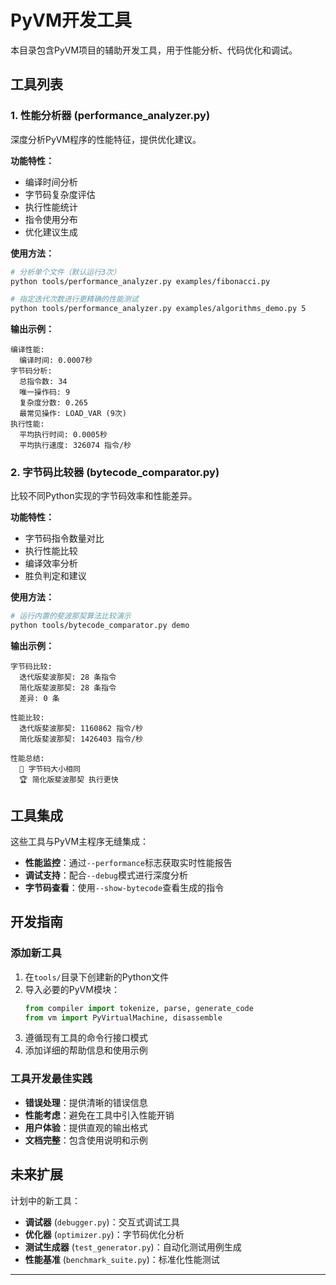 # PyVM开发工具

本目录包含PyVM项目的辅助开发工具，用于性能分析、代码优化和调试。

## 工具列表

### 1. 性能分析器 (performance_analyzer.py)

深度分析PyVM程序的性能特征，提供优化建议。

**功能特性：**
- 编译时间分析
- 字节码复杂度评估
- 执行性能统计
- 指令使用分布
- 优化建议生成

**使用方法：**
```bash
# 分析单个文件（默认运行3次）
python tools/performance_analyzer.py examples/fibonacci.py

# 指定迭代次数进行更精确的性能测试
python tools/performance_analyzer.py examples/algorithms_demo.py 5
```

**输出示例：**
```
编译性能:
  编译时间: 0.0007秒
字节码分析:
  总指令数: 34
  唯一操作码: 9
  复杂度分数: 0.265
  最常见操作: LOAD_VAR (9次)
执行性能:
  平均执行时间: 0.0005秒
  平均执行速度: 326074 指令/秒
```

### 2. 字节码比较器 (bytecode_comparator.py)

比较不同Python实现的字节码效率和性能差异。

**功能特性：**
- 字节码指令数量对比
- 执行性能比较
- 编译效率分析
- 胜负判定和建议

**使用方法：**
```bash
# 运行内置的斐波那契算法比较演示
python tools/bytecode_comparator.py demo
```

**输出示例：**
```
字节码比较:
  迭代版斐波那契: 28 条指令
  简化版斐波那契: 28 条指令
  差异: 0 条

性能比较:
  迭代版斐波那契: 1160862 指令/秒
  简化版斐波那契: 1426403 指令/秒

性能总结:
  🤝 字节码大小相同
  🏆 简化版斐波那契 执行更快
```

## 工具集成

这些工具与PyVM主程序无缝集成：

- **性能监控**：通过`--performance`标志获取实时性能报告
- **调试支持**：配合`--debug`模式进行深度分析
- **字节码查看**：使用`--show-bytecode`查看生成的指令

## 开发指南

### 添加新工具

1. 在`tools/`目录下创建新的Python文件
2. 导入必要的PyVM模块：
   ```python
   from compiler import tokenize, parse, generate_code
   from vm import PyVirtualMachine, disassemble
   ```
3. 遵循现有工具的命令行接口模式
4. 添加详细的帮助信息和使用示例

### 工具开发最佳实践

- **错误处理**：提供清晰的错误信息
- **性能考虑**：避免在工具中引入性能开销
- **用户体验**：提供直观的输出格式
- **文档完整**：包含使用说明和示例

## 未来扩展

计划中的新工具：

- **调试器** (`debugger.py`)：交互式调试工具
- **优化器** (`optimizer.py`)：字节码优化分析
- **测试生成器** (`test_generator.py`)：自动化测试用例生成
- **性能基准** (`benchmark_suite.py`)：标准化性能测试

---
